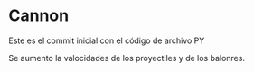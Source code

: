 # Cannon

Este es el commit inicial con el código de archivo PY

Se aumento la valocidades de los proyectiles y de los balonres.
